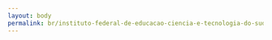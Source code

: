 ```yaml
---
layout: body
permalink: br/instituto-federal-de-educacao-ciencia-e-tecnologia-do-sudeste-de-minas-gerais/
---
```


